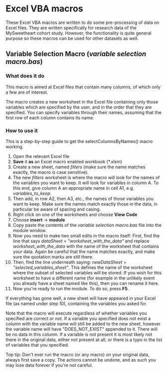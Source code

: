 # Excel VBA macros
These Excel VBA macros are written to do some pre-processing of data on Excel files. They are written specifically for research data of the MySweetheart cohort study. However, the functionality is quite general purpose so these macros can be used for other datasets as well.

## Variable Selection Macro (*variable selection macro.bas*)
### What does it do
This macro is aimed at Excel files that contain many columns, of which only a few are of interest.

The macro creates a new worksheet in the Excel file containing only those variables which are specified by the user, and in the order that they are specified. You can specify variables through their names, assuming that the first row of each column contains its name.

### How to use it
This is a step-by-step guide to get the selectColumnsByNames() macro working.

1. Open the relevant Excel file
2. **Save** it **as** an Excel macro enabled workbook (\*.xlsm)
3. Create a new sheet, named *filters* (make sure the name matches exactly, the macro is case sensitive).
4. The new *filters* worksheet is where the macro will look for the names of the variables you want to keep. It will look for variables in column A. To this end, give column A an appropriate name in cell A1, e.g. *variables_to_keep*.
5. Then add, in row A2, then A3, etc., the names of those variables you want to keep. Make sure the names match exactly those in the data, in particular be aware of spacing and casing.
6. Right click on one of the worksheets and choose **View Code**
7. Choose **insert** -> **module**
8. Copy paste the contents of the *variable selection macro.bas* file into the module window.
9. Now you need to make two small edits in the macro itself: First, find the line that says *dataSheet = "worksheet_with_the_data"* and replace *worksheet_with_the_data* with the name of the worksheet that contains your data. Again be careful that the name matches exactly, and make sure the quotation marks are still there.
10. Then, find the line underneath saying: *newDataSheet = "selected_variables_sheet"*. This defines the name of the worksheet where the subset of selected variables will be stored. If you wish for this worksheet to have a different name (for example in the unlikely event you already have a sheet named like this), then you can rename it here.
11. Now you're ready to run the module. To do so, press **F5**.

If everything has gone well, a new sheet will have appeared in your Excel file (as named under step 10), containing the variables you asked for.

Note that the macro will execute regardless of whether variables you specified are correct or not. If a variable you specified does not exist a column with the variable name will still be added to the new sheet, however the variable name will have "DOES_NOT_EXIST" appended to it. There will be no data in this column. If a variable is not present it is most likely not there in the original data, either not present at all, or there is a typo in the list of variables that you specified.

Top tip: Don't ever run the macro (or any macro) on your original data, always first save a copy. The actions cannot be undone, and as such you may lose data forever if you're not careful.
